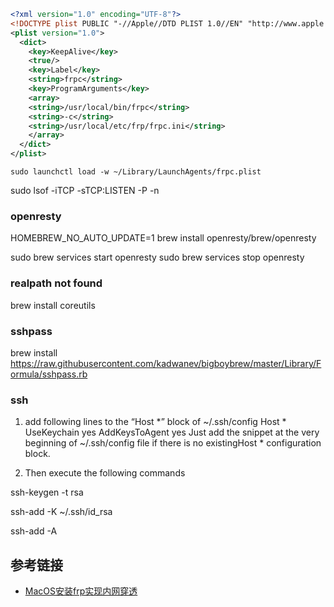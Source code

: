 
```xml
<?xml version="1.0" encoding="UTF-8"?>
<!DOCTYPE plist PUBLIC "-//Apple//DTD PLIST 1.0//EN" "http://www.apple.com/DTDs/PropertyList-1.0.dtd">
<plist version="1.0">
  <dict>
    <key>KeepAlive</key>
    <true/>
    <key>Label</key>
    <string>frpc</string>
    <key>ProgramArguments</key>
    <array>
    <string>/usr/local/bin/frpc</string>
    <string>-c</string>
    <string>/usr/local/etc/frp/frpc.ini</string>
    </array>
  </dict>
</plist>
```

```
sudo launchctl load -w ~/Library/LaunchAgents/frpc.plist
```



sudo lsof -iTCP -sTCP:LISTEN -P -n

### openresty
HOMEBREW_NO_AUTO_UPDATE=1 brew install openresty/brew/openresty

sudo brew services start openresty
sudo brew services stop openresty


### realpath not found
brew install coreutils


### sshpass
brew install https://raw.githubusercontent.com/kadwanev/bigboybrew/master/Library/Formula/sshpass.rb



### ssh
1) add following lines to the “Host *” block of ~/.ssh/config
Host *
    UseKeychain yes
    AddKeysToAgent yes
Just add the snippet at the very beginning of ~/.ssh/config file if there is no existingHost * configuration block.

2) Then execute the following commands

ssh-keygen -t rsa

ssh-add -K ~/.ssh/id_rsa

ssh-add -A


## 参考链接
* [MacOS安装frp实现内网穿透](https://chy.mobi/linux-study/mac-os-frp-cross-innet.html)
